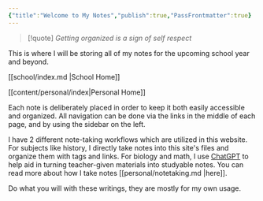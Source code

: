 ```yaml
---
{"title":"Welcome to My Notes","publish":true,"PassFrontmatter":true}
---
```



>[!quote] *Getting organized is a sign of self respect*

This is where I will be storing all of my notes for the upcoming school year and beyond.  

[[school/index.md \|School Home]]

[[content/personal/index\|Personal Home]]

Each note is deliberately placed in order to keep it both easily accessible and organized. All navigation can be done via the links in the middle of each page, and by using the sidebar on the left. 

I have 2 different note-taking workflows which are utilized in this website. For subjects like history, I directly take notes into this site's files and organize them with tags and links. For biology and math, I use [ChatGPT](personal/chatgpt.md) to help aid in turning teacher-given materials into studyable notes. You can read more about how I take notes [[personal/notetaking.md \|here]].

Do what you will with these writings, they are mostly for my own usage.  
